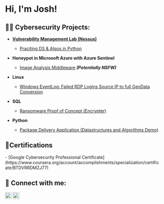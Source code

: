 <h1>Hi, I'm Josh! 
  
<h2>👨‍💻 Cybersecurity Projects:</h2>

- <b>[Vulnerability Management Lab (Nessus)](https://github.com/joshmadakor1/Algorithms-Practice)</b>
  - [Praciting DS & Algos in Python](https://github.com/joshmadakor1/Algorithms-Practice)
- <b>Honeypot in Microsoft Azure with Azure Sentinel</b>
  - [Image Analysis Middleware](https://github.com/joshmadakor1/4chan-Image-Analysis-Middleware-C964) <b><i>(Potentially NSFW)</b></i>
- <b>Linux</b>
  - [Windows EventLog: Failed RDP Logins Source IP to full GeoData Conversion](https://github.com/joshmadakor1/Sentinel-Lab)

- <b>SQL</b>
  - [Ransomware Proof of Concept (Encrypter)](https://github.com/joshmadakor1/EncrypterPOC)

- <b>Python</b>
  - [Package Delivery Application (Datastructures and Algorithms Demo)](https://github.com/joshmadakor1/Package-Delivery-Pathfinding-Algorithm)

<h2>📃Certifications</h2>
- [Google Cybersecurity Professional Certificate](https://www.coursera.org/account/accomplishments/specialization/certificate/BTDVRRDMZJ77)


<h2> 🤳 Connect with me:</h2>

[<img align="left" alt="JoshMadakor | LinkedIn" width="22px" src="https://cdn.jsdelivr.net/npm/simple-icons@v3/icons/linkedin.svg" />][linkedin]
[<img align="left" alt="JoshMadakor | Instagram" width="22px" src="https://cdn.jsdelivr.net/npm/simple-icons@v3/icons/instagram.svg" />][instagram]

[linkedin]: https://linkedin.com/in/joshmadakor
[instagram]: https://www.instagram.com/joshmadakor/

